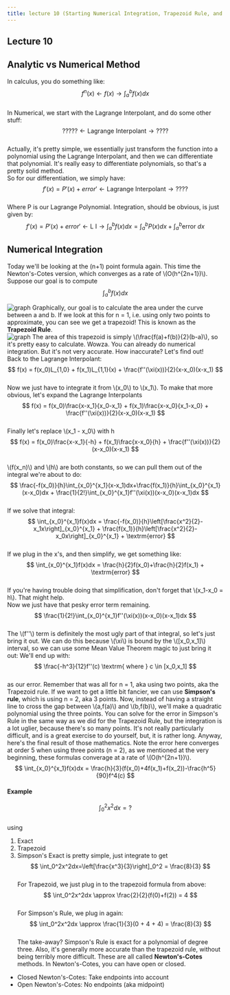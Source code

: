 ```yaml
---
title: lecture 10 (Starting Numerical Integration, Trapezoid Rule, and Simpson's Rule)
---
```

## Lecture 10
## Analytic vs Numerical Method

In calculus, you do something like:  
$$
f^n(x) \leftarrow f(x) \rightarrow \int_a^bf(x)dx
$$  
In Numerical, we start with the Lagrange Interpolant, and do some other stuff:  
$$
????? \leftarrow \textrm{Lagrange Interpolant} \rightarrow ????
$$  
Actually, it's pretty simple, we essentially just transform the function into a polynomial using the Lagrange Interpolant, and then we can differentiate that polynomial. It's really easy to differentiate polynomials, so that's a pretty solid method.  
So for our differentiation, we simply have:  
$$
f'(x)=P'(x) + error' \leftarrow \textrm{Lagrange Interpolant} \rightarrow ????
$$  
Where P is our Lagrange Polynomial. Integration, should be obvious, is just given by:  
$$
f'(x)=P'(x) + error' \leftarrow \textrm{L I} \rightarrow \int_a^bf(x)dx=\int_a^bP(x)dx+\int_a^b\textrm{error }dx
$$  
## Numerical Integration
Today we'll be looking at the (n+1) point formula again. This time the Newton's-Cotes version, which converges as a rate of \\(O(h^{2n+1})\\).  
Suppose our goal is to compute  
$$
\int_a^bf(x)dx
$$  


![graph](https://i.imgur.com/MWKwbqS.png)
Graphically, our goal is to calculate the area under the curve between a and b. If we look at this for n = 1, i.e. using only two points to approximate, you can see we get a trapezoid! This is known as the **Trapezoid Rule**.  
![graph](https://i.imgur.com/lARMhEv.png)
The area of this trapezoid is simply \\(\frac{f(a)+f(b)}{2}(b-a)\\), so it's pretty easy to calculate. Wowza. You can already do numerical integration. But it's not very accurate. How inaccurate? Let's find out!  
Back to the Lagrange Interpolant:  
$$
f(x) = f(x_0)L_{1,0} + f(x_1)L_{1,1}(x) + \frac{f''(\xi(x))}{2}(x-x_0)(x-x_1)
$$  
Now we just have to integrate it from \\(x_0\\) to \\(x_1\\). To make that more obvious, let's expand the Lagrange Interpolants  
$$
f(x) = f(x_0)\frac{x-x_1}{x_0-x_1} + f(x_1)\frac{x-x_0}{x_1-x_0} + \frac{f''(\xi(x))}{2}(x-x_0)(x-x_1)
$$  
Finally let's replace \\(x_1 - x_0\\) with h  
$$
f(x) = f(x_0)\frac{x-x_1}{-h} + f(x_1)\frac{x-x_0}{h} + \frac{f''(\xi(x))}{2}(x-x_0)(x-x_1)
$$  
\\(f(x_n)\\) and \\(h\\) are both constants, so we can pull them out of the integral we're about to do:  
$$
\frac{-f(x_0)}{h}\int_{x_0}^{x_1}(x-x_1)dx+\frac{f(x_1)}{h}\int_{x_0}^{x_1}(x-x_0)dx + \frac{1}{2!}\int_{x_0}^{x_1}f''(\xi(x))(x-x_0)(x-x_1)dx
$$  
If we solve that integral:  
$$
\int_{x_0}^{x_1}f(x)dx = \frac{-f(x_0)}{h}\left[\frac{x^2}{2}-x_1x\right]_{x_0}^{x_1} + \frac{f(x_1)}{h}\left[\frac{x^2}{2}-x_0x\right]_{x_0}^{x_1} + \textrm{error}
$$  
If we plug in the x's, and then simplify, we get something like:  
$$
\int_{x_0}^{x_1}f(x)dx = \frac{h}{2}f(x_0)+\frac{h}{2}f(x_1) + \textrm{error}
$$  
If you're having trouble doing that simplification, don't forget that \\(x_1-x_0 = h\\). That might help.  
Now we just have that pesky error term remaining.  
$$
\frac{1}{2!}\int_{x_0}^{x_1}f''(\xi(x))(x-x_0)(x-x_1)dx
$$  
The \\(f''\\) term is definitely the most ugly part of that integral, so let's just bring it out. We can do this because \\(\xi\\) is bound by the \\([x_0,x_1]\\) interval, so we can use some Mean Value Theorem magic to just bring it out: We'll end up with:  
$$
\frac{-h^3}{12}f''(c) \textrm{ where } c \in [x_0,x_1]
$$  
as our error. Remember that was all for n = 1, aka using two points, aka the Trapezoid rule. If we want to get a little bit fancier, we can use **Simpson's rule**, which is using n = 2, aka 3 points. Now, instead of having a straight line to cross the gap between \\(a,f(a)\\) and \\(b,f(b)\\), we'll make a quadratic polynomial using the three points. You can solve for the error in Simpson's Rule in the same way as we did for the Trapezoid Rule, but the integration is a lot uglier, because there's so many points. It's not really particularly difficult, and is a great exercise to do yourself, but, it is rather long. Anyway, here's the final result of those mathematics. Note the error here converges at order 5 when using three points (n = 2), as we mentioned at the very beginning, these formulas converage at a rate of \\(O(h^{2n+1})\\).  
$$
\int_{x_0}^{x_1}f(x)dx = \frac{h}{3}(f(x_0)+4f(x_1)+f(x_2))-\frac{h^5}{90}f^4(c)
$$  
#### Example
$$
\int_0^2x^2dx=?
$$  
using
1. Exact
2. Trapezoid
3. Simpson's
Exact is pretty simple, just integrate to get  
$$
\int_0^2x^2dx=\left[\frac{x^3}{3}\right]_0^2 = \frac{8}{3}
$$  
For Trapezoid, we just plug in to the trapezoid formula from above:  
$$
\int_0^2x^2dx \approx \frac{2}{2}(f(0)+f(2)) = 4
$$  
For Simpson's Rule, we plug in again:  
$$
\int_0^2x^2dx \approx \frac{1}{3}(0 + 4 + 4) = \frac{8}{3}
$$  
The take-away? Simpson's Rule is exact for a polynomial of degree three. Also, it's generally more accurate than the trapezoid rule, without being terribly more difficult. These are all called **Newton's-Cotes** methods. In Newton's-Cotes, you can have open or closed.   
* Closed Newton's-Cotes: Take endpoints into account
* Open Newton's-Cotes: No endpoints (aka midpoint)
